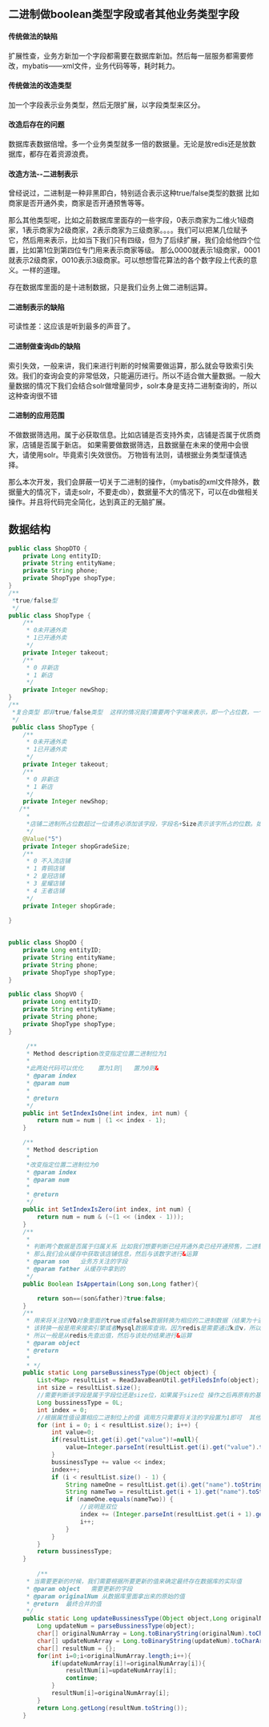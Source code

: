 ## **二进制做boolean类型字段或者其他业务类型字段**
#### 传统做法的缺陷
扩展性查，业务方新加一个字段都需要在数据库新加。然后每一层服务都需要修改，mybatis——xml文件，业务代码等等，耗时耗力。
#### 传统做法的改造类型
加一个字段表示业务类型，然后无限扩展，以字段类型来区分。
#### 改造后存在的问题
数据库表数据倍增。多一个业务类型就多一倍的数据量。无论是放redis还是放数据库，都存在着资源浪费。
#### 改造方法--二进制表示
曾经说过，二进制是一种非黑即白，特别适合表示这种true/false类型的数据
比如商家是否开通外卖，商家是否开通预售等等。

那么其他类型呢，比如之前数据库里面存的一些字段，0表示商家为二维火1级商家，1表示商家为2级商家，2表示商家为三级商家。。。。我们可以把某几位赋予它，然后用来表示，比如当下我们只有四级，但为了后续扩展，我们会给他四个位置，比如第1位到第四位专门用来表示商家等级。
那么0000就表示1级商家，0001就表示2级商家，0010表示3级商家。可以想想雪花算法的各个数字段上代表的意义。一样的道理。


存在数据库里面的是十进制数据，只是我们业务上做二进制运算。

#### 二进制表示的缺陷
可读性差：这应该是听到最多的声音了。
#### 二进制做查询db的缺陷
索引失效，一般来讲，我们来进行判断的时候需要做运算，那么就会导致索引失效。我们的查询会变的非常低效，只能遍历进行。所以不适合做大量数据。一般大量数据的情况下我们会结合solr做增量同步，solr本身是支持二进制查询的，所以这种查询很不错
#### 二进制的应用范围
不做数据筛选用。属于必获取信息。比如店铺是否支持外卖，店铺是否属于优质商家，店铺是否属于新店。
如果需要做数据筛选，且数据量在未来的使用中会很大，请使用solr。毕竟索引失效很伤。
万物皆有法则，请根据业务类型谨慎选择。


那么本次开发，我们会屏蔽一切关于二进制的操作，（mybatis的xml文件除外，数据量大的情况下，请走solr，不要走db），数据量不大的情况下，可以在db做相关操作。并且将代码完全简化，达到真正的无脑扩展。
## **数据结构**
```JAVA
public class ShopDTO {
    private Long entityID;
    private String entityName;
    private String phone;
    private ShopType shopType;
}
/**
 *true/false型
 */
public class ShopType {
    /**
     * 0未开通外卖
     * 1已开通外卖
     */
    private Integer takeout;
    /**
     * 0 非新店
     * 1 新店
     */
    private Integer newShop;
}
/**
 *复合类型 即非true/false类型  这样的情况我们需要两个字端来表示，即一个占位数，一个实际类型
 */
 public class ShopType {
    /**
     * 0未开通外卖
     * 1已开通外卖
     */
    private Integer takeout;
    /**
     * 0 非新店
     * 1 新店
     */
    private Integer newShop;
   /**
     * 
     *店铺二进制所占位数超过一位请务必添加该字段，字段名+Size表示该字所占的位数。如无法预见日后究竟要几位，请务必填写较大数值。
     */
    @Value("5")
    private Integer shopGradeSize;
    /**
     * 0 不入流店铺
     * 1 青铜店铺
     * 2 皇冠店铺
     * 3 星耀店铺
     * 4 王者店铺
     */
    private Integer shopGrade;
  
}

 
public class ShopDO {
    private Long entityID;
    private String entityName;
    private String phone;
    private ShopType shopType;
}

public class ShopVO {
    private Long entityID;
    private String entityName;
    private String phone;
    private ShopType shopType;
}

     /**
     * Method description改变指定位置二进制位为1
     *
     *此两处代码可以优化    置为1则|   置为0则&
     * @param index
     * @param num
     *
     * @return
     */
    public int SetIndexIsOne(int index, int num) {
        return num = num | (1 << index - 1);
    }

    /**
     * Method description
     *
     *改变指定位置二进制位为0
     * @param index
     * @param num
     *
     * @return
     */
    public int SetIndexIsZero(int index, int num) {
        return num = num & (~(1 << (index - 1)));
    }
    /**
     *
     * 判断两个数据是否属于归属关系 比如我们想要判断已经开通外卖已经开通预售，二进制在第一二位上表示为11，即十进制的3
     * 那么我们会从缓存中获取该店铺信息，然后与该数字进行&运算
     * @param son   业务方关注的字段
     * @param father 从缓存中拿到的
     */
    public Boolean IsAppertain(Long son,Long father){

        return son==(son&father)?true:false;
    }
    /**
     * 用来将关注的VO对象里面的true或者false数据转换为相应的二进制数据（结果为十进制，但是转换为二进制刚好是每一位的开关表示）
     * 该转换一般是用来搜索引擎或者Mysql数据库查询。因为redis是需要通过k查v，所以不适合
     * 所以一般是从redis先查出值，然后与该处的结果进行&运算
     * @param object
     * @return
     *
     * */
    public static Long parseBussinessType(Object object) {
        List<Map> resultList = ReadJavaBeanUtil.getFiledsInfo(object);
        int size = resultList.size();
        //需要判断该字段是属于字段位还是size位，如果属于size位 操作之后再原有的基础上再+1
        Long bussinessType = 0L;
        int index = 0;
        //根据属性值设置相应二进制位上的值 调用方只需要将关注的字段置为1即可  其他非关注对象不用管即置为null
        for (int i = 0; i < resultList.size(); i++) {
            int value=0;
            if(resultList.get(i).get("value")!=null){
                value=Integer.parseInt(resultList.get(i).get("value").toString());
            }
            bussinessType += value << index;
            index++;
            if (i < resultList.size() - 1) {
                String nameOne = resultList.get(i).get("name").toString() + "Size";
                String nameTwo = resultList.get(i + 1).get("name").toString();
                if (nameOne.equals(nameTwo)) {
                    //说明是双位
                    index += (Integer.parseInt(resultList.get(i + 1).get("value").toString()))-1;
                    i++;
                }
            }
        }
        return bussinessType;
    }
       
        /**
     * 当需要更新的时候，我们需要根据所要更新的值来确定最终存在数据库的实际值
     * @param object   需要更新的字段
     * @param originalNum 从数据库里面拿出来的原始的值
     * @return  最终合并的值
     */
    public static Long updateBussinessType(Object object,Long originalNum){
        Long updateNum = parseBussinessType(object);
        char[] originalNumArray = Long.toBinaryString(originalNum).toCharArray();
        char[] updateNumArray = Long.toBinaryString(updateNum).toCharArray();
        char[] resultNum = {};
        for(int i=0;i<originalNumArray.length;i++){
            if(updateNumArray[i]!=originalNumArray[i]){
                resultNum[i]=updateNumArray[i];
                continue;
            }
            resultNum[i]=originalNumArray[i];
        }
        return Long.getLong(resultNum.toString());
    }

     
```




